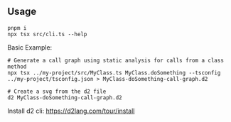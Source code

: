 ## Usage

```shell
pnpm i
npx tsx src/cli.ts --help
```

Basic Example:

```shell
# Generate a call graph using static analysis for calls from a class method
npx tsx ../my-project/src/MyClass.ts MyClass.doSomething --tsconfig ../my-project/tsconfig.json > MyClass-doSomething-call-graph.d2

# Create a svg from the d2 file
d2 MyClass-doSomething-call-graph.d2
```

Install d2 cli: https://d2lang.com/tour/install